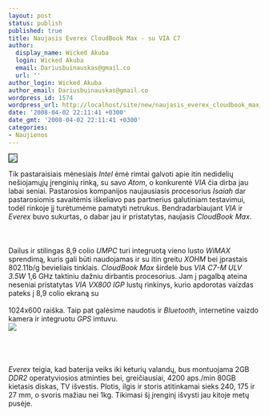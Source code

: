 ```yaml
---
layout: post
status: publish
published: true
title: Naujasis Everex CloudBook Max - su VIA C7
author:
  display_name: Wicked Akuba
  login: Wicked Akuba
  email: Dariusbuinauskas@gmail.co
  url: ''
author_login: Wicked Akuba
author_email: Dariusbuinauskas@gmail.co
wordpress_id: 1574
wordpress_url: http://localhost/site/new/naujasis_everex_cloudbook_max___su_via_c7/
date: '2008-04-02 22:11:41 +0300'
date_gmt: '2008-04-02 22:11:41 +0300'
categories:
- Naujienos
---
```

<div class="imgright"><img src="http://img502.imageshack.us/img502/1831/cloudbook1kz1.jpg" border="1"></div>
<p>Tik pastaraisiais mėnesiais <i>Intel</i> ėmė rimtai galvoti apie itin nedidelių nešiojamųjų įrenginių rinką,  su savo <i>Atom</i>, o konkurentė <i>VIA</i> čia dirba jau labai seniai. Pastarosios kompanijos naujausiasis procesorius <i>Isaiah</i> dar pastarosiomis savaitėmis iškeliavo pas partnerius galutiniam testavimui, todėl rinkoje jį turėtumėme pamatyti netrukus.  Bendradarbiaujant <i>VIA</i> ir <i>Everex</i> buvo sukurtas, o dabar jau ir pristatytas, naujasis <i>CloudBook Max</i>.<br />
<br><br />
<br>Dailus ir stilingas 8,9 colio <i>UMPC</i> turi integruotą vieno lusto <i>WiMAX</i> sprendimą, kuris gali būti naudojamas ir su itin greitu <i>XOHM</i> bei įprastais 802.11b/g bevieliais tinklais. <i>CloudBook Max</i> širdelė bus <i>VIA C7-M ULV 3.5W</i> 1,6 GHz taktiniu dažniu dirbantis procesorius. Jam į pagalbą ateina neseniai pristatytas <i>VIA VX800 IGP</i> lustų rinkinys, kurio apdorotas vaizdas pateks į 8,9 colio ekraną su<br />
<br>1024x600 raiška. Taip pat galėsime naudotis ir <i>Bluetooth</i>, internetine vaizdo kamera ir integruotu <i>GPS</i> imtuvu.<br><img src="http://img502.imageshack.us/img502/7398/cloudbook2ex5.jpg"><br><br />
<br><br />
<br><i>Everex</i> teigia, kad baterija veiks iki keturių valandų, bus montuojama 2GB <i>DDR2</i> operatyviosios atminties bei, greičiausiai, 4200 aps./min 80GB kietasis diskas, TV išvestis. Plotis, ilgis ir storis atitinkamai sieks 240, 175 ir 27 mm, o svoris mažiau nei 1kg. Tikimasi šį įrenginį išvysti jau kitoje metų pusėje.<br />
<br></p>
